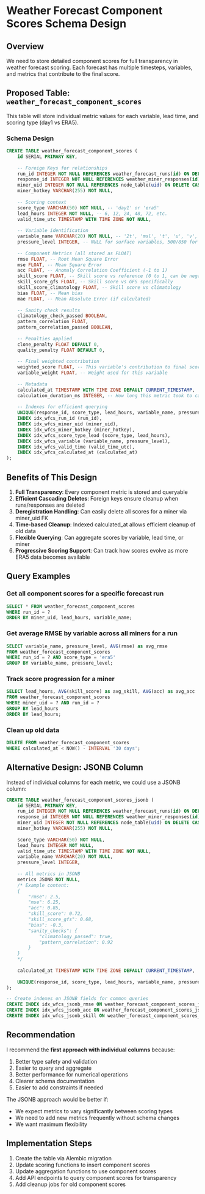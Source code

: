 # Weather Forecast Component Scores Schema Design

## Overview
We need to store detailed component scores for full transparency in weather forecast scoring. Each forecast has multiple timesteps, variables, and metrics that contribute to the final score.

## Proposed Table: `weather_forecast_component_scores`

This table will store individual metric values for each variable, lead time, and scoring type (day1 vs ERA5).

### Schema Design

```sql
CREATE TABLE weather_forecast_component_scores (
    id SERIAL PRIMARY KEY,
    
    -- Foreign Keys for relationships
    run_id INTEGER NOT NULL REFERENCES weather_forecast_runs(id) ON DELETE CASCADE,
    response_id INTEGER NOT NULL REFERENCES weather_miner_responses(id) ON DELETE CASCADE,
    miner_uid INTEGER NOT NULL REFERENCES node_table(uid) ON DELETE CASCADE,
    miner_hotkey VARCHAR(255) NOT NULL,
    
    -- Scoring context
    score_type VARCHAR(50) NOT NULL, -- 'day1' or 'era5'
    lead_hours INTEGER NOT NULL, -- 6, 12, 24, 48, 72, etc.
    valid_time_utc TIMESTAMP WITH TIME ZONE NOT NULL,
    
    -- Variable identification
    variable_name VARCHAR(20) NOT NULL, -- '2t', 'msl', 't', 'u', 'v', 'q', 'z', '10u', '10v'
    pressure_level INTEGER, -- NULL for surface variables, 500/850 for pressure levels
    
    -- Component Metrics (all stored as FLOAT)
    rmse FLOAT, -- Root Mean Square Error
    mse FLOAT, -- Mean Square Error  
    acc FLOAT, -- Anomaly Correlation Coefficient (-1 to 1)
    skill_score FLOAT, -- Skill score vs reference (0 to 1, can be negative)
    skill_score_gfs FLOAT, -- Skill score vs GFS specifically
    skill_score_climatology FLOAT, -- Skill score vs climatology
    bias FLOAT, -- Mean bias
    mae FLOAT, -- Mean Absolute Error (if calculated)
    
    -- Sanity check results
    climatology_check_passed BOOLEAN,
    pattern_correlation FLOAT,
    pattern_correlation_passed BOOLEAN,
    
    -- Penalties applied
    clone_penalty FLOAT DEFAULT 0,
    quality_penalty FLOAT DEFAULT 0,
    
    -- Final weighted contribution
    weighted_score FLOAT, -- This variable's contribution to final score
    variable_weight FLOAT, -- Weight used for this variable
    
    -- Metadata
    calculated_at TIMESTAMP WITH TIME ZONE DEFAULT CURRENT_TIMESTAMP,
    calculation_duration_ms INTEGER, -- How long this metric took to calculate
    
    -- Indexes for efficient querying
    UNIQUE(response_id, score_type, lead_hours, variable_name, pressure_level),
    INDEX idx_wfcs_run_id (run_id),
    INDEX idx_wfcs_miner_uid (miner_uid),
    INDEX idx_wfcs_miner_hotkey (miner_hotkey),
    INDEX idx_wfcs_score_type_lead (score_type, lead_hours),
    INDEX idx_wfcs_variable (variable_name, pressure_level),
    INDEX idx_wfcs_valid_time (valid_time_utc),
    INDEX idx_wfcs_calculated_at (calculated_at)
);
```

## Benefits of This Design

1. **Full Transparency**: Every component metric is stored and queryable
2. **Efficient Cascading Deletes**: Foreign keys ensure cleanup when runs/responses are deleted
3. **Deregistration Handling**: Can easily delete all scores for a miner via miner_uid FK
4. **Time-based Cleanup**: Indexed calculated_at allows efficient cleanup of old data
5. **Flexible Querying**: Can aggregate scores by variable, lead time, or miner
6. **Progressive Scoring Support**: Can track how scores evolve as more ERA5 data becomes available

## Query Examples

### Get all component scores for a specific forecast run
```sql
SELECT * FROM weather_forecast_component_scores 
WHERE run_id = ? 
ORDER BY miner_uid, lead_hours, variable_name;
```

### Get average RMSE by variable across all miners for a run
```sql
SELECT variable_name, pressure_level, AVG(rmse) as avg_rmse
FROM weather_forecast_component_scores
WHERE run_id = ? AND score_type = 'era5'
GROUP BY variable_name, pressure_level;
```

### Track score progression for a miner
```sql
SELECT lead_hours, AVG(skill_score) as avg_skill, AVG(acc) as avg_acc
FROM weather_forecast_component_scores
WHERE miner_uid = ? AND run_id = ?
GROUP BY lead_hours
ORDER BY lead_hours;
```

### Clean up old data
```sql
DELETE FROM weather_forecast_component_scores
WHERE calculated_at < NOW() - INTERVAL '30 days';
```

## Alternative Design: JSONB Column

Instead of individual columns for each metric, we could use a JSONB column:

```sql
CREATE TABLE weather_forecast_component_scores_jsonb (
    id SERIAL PRIMARY KEY,
    run_id INTEGER NOT NULL REFERENCES weather_forecast_runs(id) ON DELETE CASCADE,
    response_id INTEGER NOT NULL REFERENCES weather_miner_responses(id) ON DELETE CASCADE,
    miner_uid INTEGER NOT NULL REFERENCES node_table(uid) ON DELETE CASCADE,
    miner_hotkey VARCHAR(255) NOT NULL,
    
    score_type VARCHAR(50) NOT NULL,
    lead_hours INTEGER NOT NULL,
    valid_time_utc TIMESTAMP WITH TIME ZONE NOT NULL,
    variable_name VARCHAR(20) NOT NULL,
    pressure_level INTEGER,
    
    -- All metrics in JSONB
    metrics JSONB NOT NULL,
    /* Example content:
    {
        "rmse": 2.5,
        "mse": 6.25,
        "acc": 0.85,
        "skill_score": 0.72,
        "skill_score_gfs": 0.68,
        "bias": -0.3,
        "sanity_checks": {
            "climatology_passed": true,
            "pattern_correlation": 0.92
        }
    }
    */
    
    calculated_at TIMESTAMP WITH TIME ZONE DEFAULT CURRENT_TIMESTAMP,
    
    UNIQUE(response_id, score_type, lead_hours, variable_name, pressure_level)
);

-- Create indexes on JSONB fields for common queries
CREATE INDEX idx_wfcs_jsonb_rmse ON weather_forecast_component_scores_jsonb ((metrics->>'rmse'));
CREATE INDEX idx_wfcs_jsonb_acc ON weather_forecast_component_scores_jsonb ((metrics->>'acc'));
CREATE INDEX idx_wfcs_jsonb_skill ON weather_forecast_component_scores_jsonb ((metrics->>'skill_score'));
```

## Recommendation

I recommend the **first approach with individual columns** because:
1. Better type safety and validation
2. Easier to query and aggregate
3. Better performance for numerical operations
4. Clearer schema documentation
5. Easier to add constraints if needed

The JSONB approach would be better if:
- We expect metrics to vary significantly between scoring types
- We need to add new metrics frequently without schema changes
- We want maximum flexibility

## Implementation Steps

1. Create the table via Alembic migration
2. Update scoring functions to insert component scores
3. Update aggregation functions to use component scores
4. Add API endpoints to query component scores for transparency
5. Add cleanup jobs for old component scores
